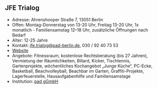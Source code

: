 ## JFE Trialog
- Adresse:      Ahrenshooper Straße 7, 13051 Berlin
- Offen:        Montag-Donnerstag von 13-20 Uhr, Freitag 13-20 Uhr, 1x monatlich - Familiensamstag 12–18 Uhr, zusätzliche Öffnungen nach Bedarf
- Alter:        12-25 Jahre
- Kontakt:      jfe.trialog@pad-berlin.de, 030 / 92 40 73 53 
- [Website](https://www.pad-berlin.de/jugendarbeit-praevention-und-qualifikation/jfe-trialog)
- Angebote: Fitnessraum, kostenlose Rechtsberatung (bis 27 Jahren), Vermietung der Räumlichkeiten, Billard, Kicker, Tischtennis, Gartenprojekte, wöchentliches Kochangebot „Junge Küche“, PC-Ecke, Basketball, Beachvolleyball, Beachbar im Garten, Graffiti-Projekte, Lagerfeuerstelle, Hausaufgabenhilfe und Familiensamstage
- Institution:  [pad gGmbH](https://www.pad-berlin.de/)
